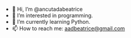 - 👋 Hi, I’m @ancutadabeatrice
- 👀 I’m interested in programming.
- 🌱 I’m currently learning Python.
- 📫 How to reach me: aadbeatrice@gmail.com

<!---
ancutadabeatrice/ancutadabeatrice is a ✨ special ✨ repository because its `README.md` (this file) appears on your GitHub profile.
You can click the Preview link to take a look at your changes.
--->
